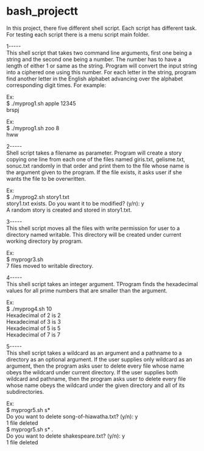 # bash_projectt

In this project, there five different shell script. Each script has different task.  
For testing each script there is a menu script main folder.  

1-----  
This shell script that takes two command line arguments, first one being a
string and the second one being a number. The number has to have a length of either 1 or
same as the string. Program will convert the input string into a ciphered one
using this number. For each letter in the string, program find another letter in
the English alphabet advancing over the alphabet corresponding digit times. For example:

Ex:  
$ ./myprog1.sh apple 12345  
brspj

Ex:  
$ ./myprog1.sh zoo 8  
hww

2-----  
Shell script takes a filename as parameter. Program will create a story copying one line from each one of the files named giris.txt, gelisme.txt, sonuc.txt
randomly in that order and print them to the file whose name is the argument given to the
program. If the file exists, it asks user if she wants the file to be overwritten.

Ex:  
$ ./myprog2.sh story1.txt  
story1.txt exists. Do you want it to be modified? (y/n): y  
A random story is created and stored in story1.txt.

3-----     
This shell script moves all the files with write permission for user to a directory
named writable. This directory will be created under current working directory by program.

Ex:  
$ myprogr3.sh  
7 files moved to writable directory.  

4-----  
This shell script takes an integer argument. TProgram finds the
hexadecimal values for all prime numbers that are smaller than the argument.  

Ex:  
$ ./myprog4.sh 10  
Hexadecimal of 2 is 2  
Hexadecimal of 3 is 3  
Hexadecimal of 5 is 5  
Hexadecimal of 7 is 7  

5-----  
This shell script takes a wildcard as an argument and a pathname to a
directory as an optional argument. If the user supplies only wildcard as an argument, then
the program asks user to delete every file whose name obeys the wildcard under
current directory. If the user supplies both wildcard and pathname, then the program
asks user to delete every file whose name obeys the wildcard under the given directory and
all of its subdirectories.  

Ex:  
$ myprogr5.sh s*  
Do you want to delete song-of-hiawatha.txt? (y/n): y  
1 file deleted  
$ myprogr5.sh s* .  
Do you want to delete shakespeare.txt? (y/n): y  
1 file deleted  
